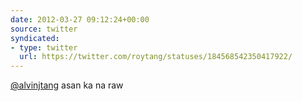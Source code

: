 ```yaml
---
date: 2012-03-27 09:12:24+00:00
source: twitter
syndicated:
- type: twitter
  url: https://twitter.com/roytang/statuses/184568542350417922/
---
```


[@alvinjtang](https://twitter.com/alvinjtang/) asan ka na raw